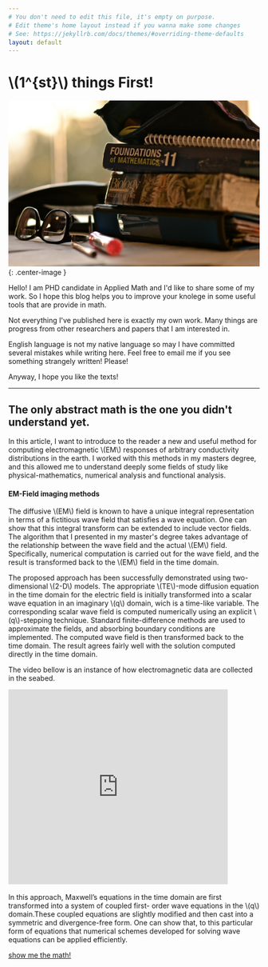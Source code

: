 ```yaml
---
# You don't need to edit this file, it's empty on purpose.
# Edit theme's home layout instead if you wanna make some changes
# See: https://jekyllrb.com/docs/themes/#overriding-theme-defaults
layout: default
---
```

# \\(1^{st}\\) things First!

![Books](images/books.jpg){: .center-image }

Hello! I am PHD candidate in Applied Math and I'd like to share some of my work. So I hope this blog helps you to improve your knolege in some useful tools that are provide in math.

Not everything I've published here is exactly my own work. Many things are progress from other researchers and papers that I am interested in.

English language is not my native language so may I have committed several mistakes while writing here. Feel free to email me if you see something strangely written! Please!

Anyway, I hope you like the texts!

---
## The only abstract math is the one you didn't understand yet.

In this article, I want to introduce to the reader a new and useful method for computing electromagnetic \\(EM\\) responses of arbitrary conductivity distributions in the earth. I worked with this methods in my masters degree, and this allowed me to understand deeply some fields of study like physical-mathematics, numerical analysis and functional analysis.

#### EM-Field imaging methods

 The diffusive \\(EM\\) field is known to have a unique integral representation in terms of a fictitious wave field that satisfies a wave equation. One can show that this integral transform can be extended to include vector fields. The algorithm that I presented in my master's degree takes advantage of the relationship between the wave field and the actual \\(EM\\) field. Specifically, numerical computation is carried out for the wave field, and the result is transformed back to the \\(EM\\) field in the time domain.

The proposed approach has been successfully demonstrated using two-dimensional \\(2-D\\) models. The appropriate \\(TE\\)-mode diffusion equation in the time domain for the electric field is initially transformed into a scalar wave equation in an imaginary \\(q\\) domain, wich is a time-like variable. The corresponding scalar wave field is computed numerically using an explicit \\(q\\)-stepping technique. Standard finite-difference methods are used to approximate the fields, and absorbing boundary conditions are implemented. The computed wave field is then transformed back to the time domain. The result agrees fairly well with the solution computed directly in the time domain.


The video bellow is an instance of how electromagnetic data are collected in the seabed.

<iframe width="440" height="390" src="https://www.youtube.com/embed/VBdzzYzJePM" frameborder="0" allow="autoplay; encrypted-media" allowfullscreen></iframe>

 In this approach, Maxwell’s equations in the time domain are first transformed into a system of coupled first- order wave equations in the \\(q\\) domain.These coupled equations are slightly modified and then cast into a symmetric and divergence-free form. One can show that, to this particular form of equations that numerical schemes developed for solving wave equations can be applied efficiently.

[show me the math!](https://yuri-albuquerque.github.io/yuri_blog/post/electromagnetic/wave/)
